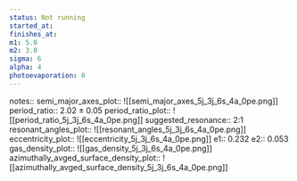 ```yaml
---
status: Not running
started_at:
finishes_at:
m1: 5.0
m2: 3.0
sigma: 6
alpha: 4
photoevaporation: 0
---
```


notes::
semi_major_axes_plot:: ![[semi_major_axes_5j_3j_6s_4a_0pe.png]]
period_ratio:: 2.02 ± 0.05
period_ratio_plot:: ![[period_ratio_5j_3j_6s_4a_0pe.png]]
suggested_resonance:: 2:1
resonant_angles_plot:: ![[resonant_angles_5j_3j_6s_4a_0pe.png]]
eccentricity_plot:: ![[eccentricity_5j_3j_6s_4a_0pe.png]]
e1:: 0.232
e2:: 0.053
gas_density_plot:: ![[gas_density_5j_3j_6s_4a_0pe.png]]
azimuthally_avged_surface_density_plot:: ![[azimuthally_avged_surface_density_5j_3j_6s_4a_0pe.png]]
